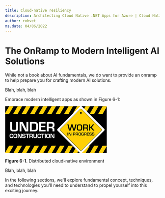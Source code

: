 ```yaml
---
title: Cloud-native resiliency
description: Architecting Cloud Native .NET Apps for Azure | Cloud Native Resiliency
author: robvet
ms.date: 04/06/2022
---
```


# The OnRamp to Modern Intelligent AI Solutions

While not a book about AI fundamentals, we do want to provide an onramp to help prepare you for crafting modern AI solutions.

Blah, blah, blah

Embrace modern intelligent apps as shown in Figure 6-1:

![Under Construction](../media/construction.png)

**Figure 6-1.** Distributed cloud-native environment

Blah, blah, blah

In the following sections, we'll explore fundamental concept, techniques, and technologies you'll need to understand to propel yourself into this exciting journey.

